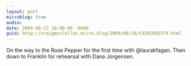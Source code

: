 ```yaml
---
layout: post
microblog: true
audio: 
date: 2009-08-17 18:00:00 -0600
guid: http://craigmcclellan.micro.blog/2009/08/18/t3391692379.html
---
```

On the way to the Rose Pepper for the first time with @laurakfagan. Then down to Franklin for rehearsal with Dana Jorgensen.
